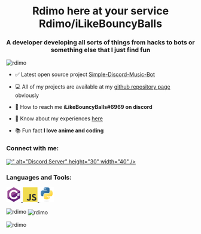 <h1 align="center">Rdimo here at your service Rdimo/iLikeBouncyBalls</h1>
<h3 align="center">A developer developing all sorts of things from hacks to bots or something else that I just find fun</h3>

<p align="left"> <img src="https://komarev.com/ghpvc/?username=rdimo&label=Profile%20views&color=0e75b6&style=flat" alt="rdimo" /> </p>

- ✅ Latest open source project [Simple-Discord-Music-Bot](https://github.com/Rdimo/Simple-Discord-Music-Bot)

- 💻 All of my projects are available at my [github repository page](https://github.com/Rdimo?tab=repositories) obviously

- 📧 How to reach me **iLikeBouncyBalls#6969 on discord**

- 📖 Know about my experiences [here](https://www.youtube.com/watch?v=dQw4w9WgXcQ)

- 📚 Fun fact **I love anime and coding**

<h3 align="left">Connect with me:</h3>
<p align="left">
<a href="https://discord.gg/zATCBVGRef" target="blank"><img align="center" src="<img src="https://img.icons8.com/nolan/64/discord-new-logo.png"/>" alt="Discord Server" height="30" width="40" /></a>
</p>

<h3 align="left">Languages and Tools:</h3>
<p align="left"> <a href="https://www.w3schools.com/cs/" target="_blank"> <img src="https://raw.githubusercontent.com/devicons/devicon/master/icons/csharp/csharp-original.svg" alt="csharp" width="40" height="40"/> </a> <a href="https://developer.mozilla.org/en-US/docs/Web/JavaScript" target="_blank"> <img src="https://raw.githubusercontent.com/devicons/devicon/master/icons/javascript/javascript-original.svg" alt="javascript" width="40" height="40"/> </a> <a href="https://www.python.org" target="_blank"> <img src="https://raw.githubusercontent.com/devicons/devicon/master/icons/python/python-original.svg" alt="python" width="40" height="40"/> </a> </p>

<p><img align="left" src="https://github-readme-stats.vercel.app/api/top-langs?username=rdimo&show_icons=true&locale=en&layout=compact" alt="rdimo" /></p>

<p>&nbsp;<img align="center" src="https://github-readme-stats.vercel.app/api?username=rdimo&show_icons=true&locale=en" alt="rdimo" /></p>

<p><img align="center" src="https://github-readme-streak-stats.herokuapp.com/?user=rdimo&" alt="rdimo" /></p>

